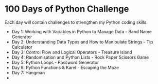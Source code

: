 # 100 Days of Python Challenge 
Each day will contain challenges to strengthen my Python coding skills. 

- Day 1: Working with Variables in Python to Manage Data - Band Name Generator
- Day 2: Understanding Data Types and How to Manipulate Strings - Tip Calculator
- Day 3: Control Flow and Logical Operators - Treasure Island
- Day 4: Randomisation and Python Lists - Rock Paper Scissors Game
- Day 5: Python Loops - Password Generator
- Day 6: Python Functions & Karel - Escaping the Maze
- Day 7: Hangman
- 
